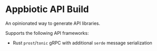 # Appbiotic API Build

An opinionated way to generate API libraries.

Supports the following API frameworks:

- Rust `prost`/`tonic` gRPC with additional `serde` message serialization
